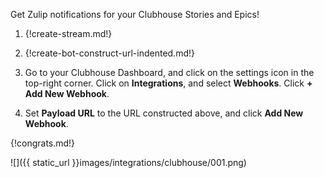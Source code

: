 Get Zulip notifications for your Clubhouse Stories and Epics!

1. {!create-stream.md!}

1. {!create-bot-construct-url-indented.md!}

1. Go to your Clubhouse Dashboard, and click on the settings icon in
   the top-right corner. Click on **Integrations**, and select **Webhooks**.
   Click **+ Add New Webhook**.

1. Set **Payload URL** to the URL constructed above, and click
   **Add New Webhook**.

{!congrats.md!}

![]({{ static_url }}images/integrations/clubhouse/001.png)
